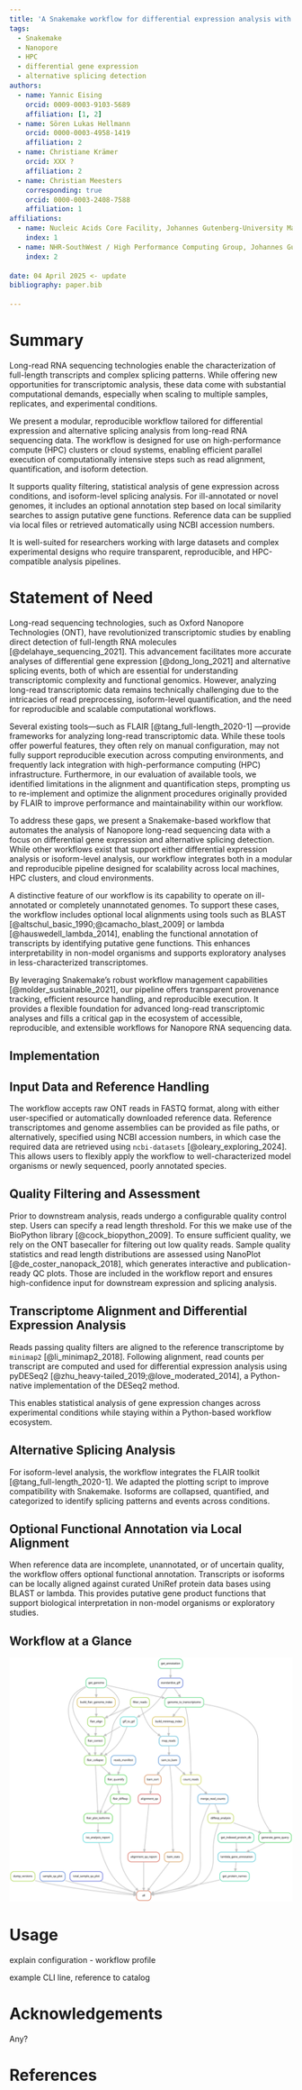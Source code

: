 ```yaml
---
title: 'A Snakemake workflow for differential expression analysis with alternative splicing detection using long-read data'
tags:
  - Snakemake
  - Nanopore
  - HPC
  - differential gene expression
  - alternative splicing detection
authors:
  - name: Yannic Eising
    orcid: 0009-0003-9103-5689
    affiliation: [1, 2]
  - name: Sören Lukas Hellmann
    orcid: 0000-0003-4958-1419
    affiliation: 2
  - name: Christiane Krämer
    orcid: XXX ?
    affiliation: 2
  - name: Christian Meesters
    corresponding: true
    orcid: 0000-0003-2408-7588
    affiliation: 1
affiliations:
  - name: Nucleic Acids Core Facility, Johannes Gutenberg-University Mainz, Germany
    index: 1
  - name: NHR-SouthWest / High Performance Computing Group, Johannes Gutenberg-University   Mainz, Germany
    index: 2
   
date: 04 April 2025 <- update
bibliography: paper.bib

---
```


# Summary

Long-read RNA sequencing technologies enable the characterization of full-length transcripts and complex splicing patterns. While offering new opportunities for transcriptomic analysis, these data come with substantial computational demands, especially when scaling to multiple samples, replicates, and experimental conditions.

We present a modular, reproducible workflow tailored for differential expression and alternative splicing analysis from long-read RNA sequencing data.
The workflow is designed for use on high-performance compute (HPC) clusters or cloud systems, enabling efficient parallel execution of computationally intensive steps such as read alignment, quantification, and isoform detection.

It supports quality filtering, statistical analysis of gene expression across conditions, and isoform-level splicing analysis. For ill-annotated or novel genomes, it includes an optional annotation step based on local similarity searches to assign putative gene functions.
Reference data can be supplied via local files or retrieved automatically using NCBI accession numbers.

It is well-suited for researchers working with large datasets and complex experimental designs who require transparent, reproducible, and HPC-compatible analysis pipelines.

# Statement of Need

Long-read sequencing technologies, such as Oxford Nanopore Technologies (ONT), have revolutionized transcriptomic studies by enabling direct detection of full-length RNA molecules [@delahaye_sequencing_2021].
This advancement facilitates more accurate analyses of differential gene expression [@dong_long_2021] and alternative splicing events, both of which are essential for understanding transcriptomic complexity and functional genomics.
However, analyzing long-read transcriptomic data remains technically challenging due to the intricacies of read preprocessing, isoform-level quantification, and the need for reproducible and scalable computational workflows.

Several existing tools—such as FLAIR [@tang_full-length_2020-1] —provide frameworks for analyzing long-read transcriptomic data.
While these tools offer powerful features, they often rely on manual configuration, may not fully support reproducible execution across computing environments, and frequently lack integration with high-performance computing (HPC) infrastructure.
Furthermore, in our evaluation of available tools, we identified limitations in the alignment and quantification steps, prompting us to re-implement and optimize the alignment procedures originally provided by FLAIR to improve performance and maintainability within our workflow.

To address these gaps, we present a Snakemake-based workflow that automates the analysis of Nanopore long-read sequencing data with a focus on differential gene expression and alternative splicing detection.
While other workflows exist that support either differential expression analysis or isoform-level analysis, our workflow integrates both in a modular and reproducible pipeline designed for scalability across local machines, HPC clusters, and cloud environments.

A distinctive feature of our workflow is its capability to operate on ill-annotated or completely unannotated genomes.
To support these cases, the workflow includes optional local alignments using tools such as BLAST [@altschul_basic_1990;@camacho_blast_2009] or lambda [@hauswedell_lambda_2014], enabling the functional annotation of transcripts by identifying putative gene functions.
This enhances interpretability in non-model organisms and supports exploratory analyses in less-characterized transcriptomes.

By leveraging Snakemake’s robust workflow management capabilities [@molder_sustainable_2021], our pipeline offers transparent provenance tracking, efficient resource handling, and reproducible execution.
It provides a flexible foundation for advanced long-read transcriptomic analyses and fills a critical gap in the ecosystem of accessible, reproducible, and extensible workflows for Nanopore RNA sequencing data.

## Implementation

## Input Data and Reference Handling

The workflow accepts raw ONT reads in FASTQ format, along with either user-specified or automatically downloaded reference data. Reference transcriptomes and genome assemblies can be provided as file paths, or alternatively, specified using NCBI accession numbers, in which case the required data are retrieved using `ncbi-datasets` [@oleary_exploring_2024].
This allows users to flexibly apply the workflow to well-characterized model organisms or newly sequenced, poorly annotated species.

## Quality Filtering and Assessment

Prior to downstream analysis, reads undergo a configurable quality control step. Users can specify a read length threshold. For this we make use of the BioPython library [@cock_biopython_2009]. To ensure sufficient quality, we rely on the ONT basecaller for filtering out low quality reads. Sample quality statistics and read length distributions are assessed using NanoPlot [@de_coster_nanopack_2018], which generates interactive and publication-ready QC plots. Those are included in the workflow report and ensures high-confidence input for downstream expression and splicing analysis.

## Transcriptome Alignment and Differential Expression Analysis

Reads passing quality filters are aligned to the reference transcriptome by `minimap2` [@li_minimap2_2018]. Following alignment, read counts per transcript are computed and used for differential expression analysis using pyDESeq2 [@zhu_heavy-tailed_2019;@love_moderated_2014], a Python-native implementation of the DESeq2 method.

This enables statistical analysis of gene expression changes across experimental conditions while staying within a Python-based workflow ecosystem.

## Alternative Splicing Analysis

For isoform-level analysis, the workflow integrates the FLAIR toolkit [@tang_full-length_2020-1]. We adapted the plotting script to improve compatibility with Snakemake. Isoforms are collapsed, quantified, and categorized to identify splicing patterns and events across conditions.

## Optional Functional Annotation via Local Alignment

When reference data are incomplete, unannotated, or of uncertain quality, the workflow offers optional functional annotation. Transcripts or isoforms can be locally aligned against curated UniRef protein data bases using BLAST or lambda. This provides putative gene product functions that support biological interpretation in non-model organisms or exploratory studies.

## Workflow at a Glance

![The Directed Acyclic Graph (DAG) of the complete long-read RNA-Seq workflow. The graph was generated by the Snakemake command: 'snakemake --rulegraph | dot -Tsvg > rulegraph.svg'.](rulegraph.svg)

# Usage

explain configuration - workflow profile

example CLI line, reference to catalog


# Acknowledgements

Any?

# References
